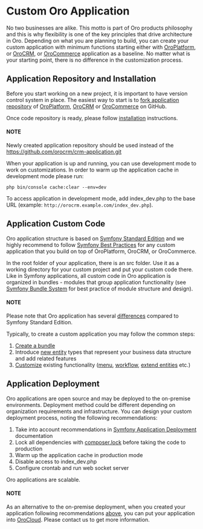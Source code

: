 <a id="index-0"></a>

<a id="custom-oro-application"></a>

<a id="dev-cookbook-create-custom-oro-application"></a>

# Custom Oro Application

No two businesses are alike. This motto is part of Oro products philosophy and this is why flexibility is one of
the key principles that drive architecture in Oro. Depending on what you are planning to build, you can
create your custom application with minimum functions starting either with <a href="https://github.com/oroinc/platform-application" target="_blank">OroPlatform</a>, or <a href="https://github.com/oroinc/crm-application" target="_blank">OroCRM</a>, or
<a href="https://github.com/oroinc/orocommerce-application" target="_blank">OroCommerce</a> application as a baseline. No matter what is your starting point, there is no difference
in the customization process.

## Application Repository and Installation

Before you start working on a new project, it is important to have version control system in place.
The easiest way to start is to <a href="https://docs.github.com/en/get-started/quickstart/fork-a-repo" target="_blank">fork application repository</a> of <a href="https://github.com/oroinc/platform-application" target="_blank">OroPlatform</a>, <a href="https://github.com/oroinc/crm-application" target="_blank">OroCRM</a> or <a href="https://github.com/oroinc/orocommerce-application" target="_blank">OroCommerce</a> on GitHub.

Once code repository is ready, please follow [installation](../setup/installation.md#installation) instructions.

#### NOTE
Newly created application repository should be used instead of the <a href="https://github.com/orocrm/crm-application.git" target="_blank">https://github.com/orocrm/crm-application.git</a>

When your application is up and running, you can use development mode to work on customizations. In order to warm up the
application cache in development mode please run:

```none
php bin/console cache:clear --env=dev
```

To access application in development mode, add index_dev.php to the base URL
(example: `http://orocrm.example.com/index_dev.php`).

<a id="application-custom-code"></a>

## Application Custom Code

Oro application structure is based on <a href="https://github.com/symfony/symfony-standard/tree/2.8" target="_blank">Symfony Standard Edition</a> and we highly recommend to follow
<a href="https://symfony.com/doc/4.4/best_practices/index.html" target="_blank">Symfony Best Practices</a> for any custom application that you build on top of OroPlatform, OroCRM, or OroCommerce.

In the root folder of your application, there is an src folder. Use it as a working directory
for your custom project and put your custom code there. Like in Symfony applications, all custom code in Oro application
is organized in bundles - modules that group application functionality (see <a href="https://symfony.com/doc/4.4/bundles.html" target="_blank">Symfony Bundle System</a> for best practice
of module structure and design).

#### NOTE
Please note that Oro application has several [differences](differences.md#book-differences) compared to
Symfony Standard Edition.

Typically, to create a custom application you may follow the common steps:

1. [Create a bundle](../extension/create-bundle.md#how-to-create-new-bundle)
2. Introduce [new entity](../entities/index.md#dev-entities) types that represent your business data structure and add
   related features
3. [Customize](customization/index.md#architecture-customization-customize) existing functionality
   ([menu](../navigation/index.md#doc-create-and-customize-app-menu), [workflow](../entities-data-management/workflows/index.md#dev-doc-workflows),
   [extend entities](../entities/extend-entities/index.md#book-entities-extended-entities) etc.)

## Application Deployment

Oro applications are open source and may be deployed to the on-premise environments. Deployment method could be
different depending on organization requirements and infrastructure. You can design your custom deployment process,
noting the following recommendations:

1. Take into account recommendations in <a href="https://symfony.com/doc/4.4/deployment.html" target="_blank">Symfony Application Deployment</a> documentation
2. Lock all dependencies with <a href="https://getcomposer.org/doc/01-basic-usage.md#composer-lock-the-lock-file" target="_blank">composer.lock</a> before taking the code to production
3. Warm up the application cache in production mode
4. Disable access to index_dev.php
5. Configure crontab and run web socket server

Oro applications are scalable.

#### NOTE
As an alternative to the on-premise deployment, when you created your application following recommendations
[above](#application-custom-code), you can put your application into <a href="/cloud">OroCloud</a>. Please contact us to
get more information.

<!-- Frontend -->
